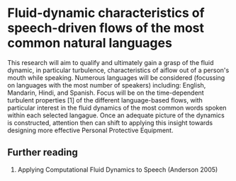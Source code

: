 # Fluid-dynamic characteristics of speech-driven flows of the most common natural languages
This research will aim to qualify and ultimately gain a grasp of the fluid dynamic, in particular turbulence, characteristics of aiflow out of a person's mouth while speaking. Numerous languages will be considered (focussing on languages with the most number of speakers) including: English, Mandarin, Hindi, and Spanish. Focus will be on the time-dependent turbulent properties [1] of the different language-based flows, with particular interest in the fluid dynamics of the most common words spoken within each selected langague. Once an adequate picture of the dynamics is constructed, attention then can shift to applying this insight towards designing more effective Personal Protective Equipment.

## Further reading
1. Applying Computational Fluid Dynamics to Speech (Anderson 2005)
